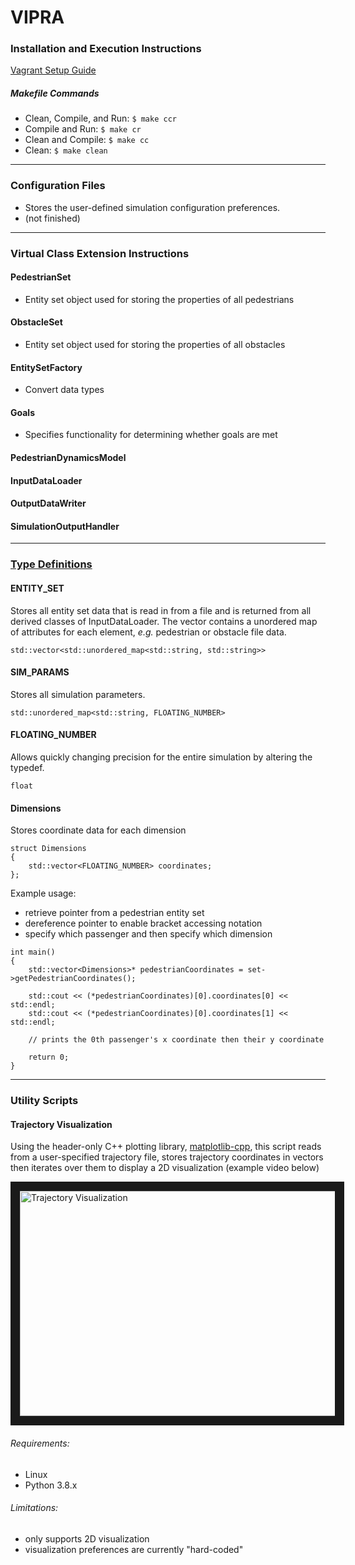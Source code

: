 # VIPRA

### Installation and Execution Instructions

[Vagrant Setup Guide](vagrant_setup_guide.md)

##### Makefile Commands
- Clean, Compile, and Run: `$ make ccr`
- Compile and Run: `$ make cr` 
- Clean and Compile: `$ make cc`
- Clean: `$ make clean`


---
### Configuration Files
- Stores the user-defined simulation configuration preferences.
- (not finished)

---
### Virtual Class Extension Instructions



#### PedestrianSet
- Entity set object used for storing the properties of all pedestrians

#### ObstacleSet
- Entity set object used for storing the properties of all obstacles

#### EntitySetFactory
- Convert data types

#### Goals
- Specifies functionality for determining whether goals are met 

#### PedestrianDynamicsModel

#### InputDataLoader

#### OutputDataWriter  

#### SimulationOutputHandler





---
### [Type Definitions](type_definitions.hpp)

#### ENTITY_SET
Stores all entity set data that is read in from a file and 
is returned from all derived classes of InputDataLoader. 
The vector contains a unordered map of attributes for each element, 
*e.g.* pedestrian or obstacle file data.
```
std::vector<std::unordered_map<std::string, std::string>>
```
#### SIM_PARAMS 
Stores all simulation parameters.
```
std::unordered_map<std::string, FLOATING_NUMBER>
```
#### FLOATING_NUMBER
Allows quickly changing precision for the entire
simulation by altering the typedef.
```
float
```
#### Dimensions
Stores coordinate data for each dimension 
```
struct Dimensions
{
    std::vector<FLOATING_NUMBER> coordinates;
};
```
Example usage:
- retrieve pointer from a pedestrian entity set
- dereference pointer to enable bracket accessing notation
- specify which passenger and then specify which dimension
```
int main()
{
	std::vector<Dimensions>* pedestrianCoordinates = set->getPedestrianCoordinates();		
	
	std::cout << (*pedestrianCoordinates)[0].coordinates[0] << std::endl;
	std::cout << (*pedestrianCoordinates)[0].coordinates[1] << std::endl;

	// prints the 0th passenger's x coordinate then their y coordinate

	return 0;
}
```




---
### Utility Scripts

#### Trajectory Visualization

Using the header-only C++ plotting library, 
[matplotlib-cpp](https://github.com/lava/matplotlib-cpp),
this script reads from a user-specified trajectory file, 
stores trajectory coordinates in vectors then iterates over
them to display a 2D visualization (example video below)

<a href="http://www.youtube.com/watch?feature=player_embedded&v=twemPX9KuGk
" target="_blank"><img src="http://img.youtube.com/vi/twemPX9KuGk/0.jpg" 
alt="Trajectory Visualization" width="580" height="360" border="15" /></a>

###### Requirements:
- Linux
- Python 3.8.x
###### Limitations: 
- only supports 2D visualization 
- visualization preferences are currently "hard-coded" 
